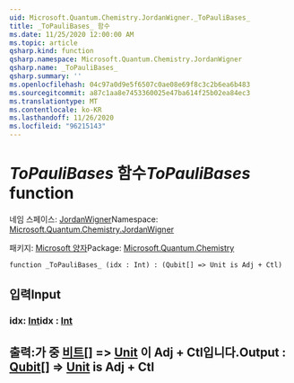 ```yaml
---
uid: Microsoft.Quantum.Chemistry.JordanWigner._ToPauliBases_
title: _ToPauliBases_ 함수
ms.date: 11/25/2020 12:00:00 AM
ms.topic: article
qsharp.kind: function
qsharp.namespace: Microsoft.Quantum.Chemistry.JordanWigner
qsharp.name: _ToPauliBases_
qsharp.summary: ''
ms.openlocfilehash: 04c97a0d9e5f6507c0ae08e69f8c3c2b6ea6b483
ms.sourcegitcommit: a87c1aa8e7453360025e47ba614f25b02ea84ec3
ms.translationtype: MT
ms.contentlocale: ko-KR
ms.lasthandoff: 11/26/2020
ms.locfileid: "96215143"
---
```

# <a name="_topaulibases_-function"></a><span data-ttu-id="86855-102">_ToPauliBases_ 함수</span><span class="sxs-lookup"><span data-stu-id="86855-102">_ToPauliBases_ function</span></span>

<span data-ttu-id="86855-103">네임 스페이스: [JordanWigner](xref:Microsoft.Quantum.Chemistry.JordanWigner)</span><span class="sxs-lookup"><span data-stu-id="86855-103">Namespace: [Microsoft.Quantum.Chemistry.JordanWigner](xref:Microsoft.Quantum.Chemistry.JordanWigner)</span></span>

<span data-ttu-id="86855-104">패키지: [Microsoft 양자](https://nuget.org/packages/Microsoft.Quantum.Chemistry)</span><span class="sxs-lookup"><span data-stu-id="86855-104">Package: [Microsoft.Quantum.Chemistry](https://nuget.org/packages/Microsoft.Quantum.Chemistry)</span></span>




```qsharp
function _ToPauliBases_ (idx : Int) : (Qubit[] => Unit is Adj + Ctl)
```


## <a name="input"></a><span data-ttu-id="86855-105">입력</span><span class="sxs-lookup"><span data-stu-id="86855-105">Input</span></span>

### <a name="idx--int"></a><span data-ttu-id="86855-106">idx: [Int](xref:microsoft.quantum.lang-ref.int)</span><span class="sxs-lookup"><span data-stu-id="86855-106">idx : [Int](xref:microsoft.quantum.lang-ref.int)</span></span>





## <a name="output--qubit--unit--is-adj--ctl"></a><span data-ttu-id="86855-107">출력:가 중 [비트](xref:microsoft.quantum.lang-ref.qubit)[] => [Unit](xref:microsoft.quantum.lang-ref.unit)  이 Adj + Ctl입니다.</span><span class="sxs-lookup"><span data-stu-id="86855-107">Output : [Qubit](xref:microsoft.quantum.lang-ref.qubit)[] => [Unit](xref:microsoft.quantum.lang-ref.unit)  is Adj + Ctl</span></span>

